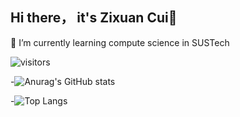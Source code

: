 ## Hi there， it's Zixuan Cui👋

🌱 I’m currently learning compute science in SUSTech

![visitors](https://visitor-badge.glitch.me/badge?page_id=page.id&left_color=green&right_color=red)

-![Anurag's GitHub stats](https://github-readme-stats.vercel.app/api?username=Tsuizxgo)  

-![Top Langs](https://github-readme-stats.vercel.app/api/top-langs/?username=anuraghazra)

<!--
**Tsuizxgo/Tsuizxgo** is a ✨ _special_ ✨ repository because its `README.md` (this file) appears on your GitHub profile.

Here are some ideas to get you started:

- 🔭 I’m currently working on ...
- 🌱 I’m currently learning compute science in SUSTech
- 👯 I’m looking to collaborate on ...
- 🤔 I’m looking for help with ...
- 💬 Ask me about ...
- 📫 How to reach me: ...
- 😄 Pronouns: ...
- ⚡ Fun fact: ...
-->
